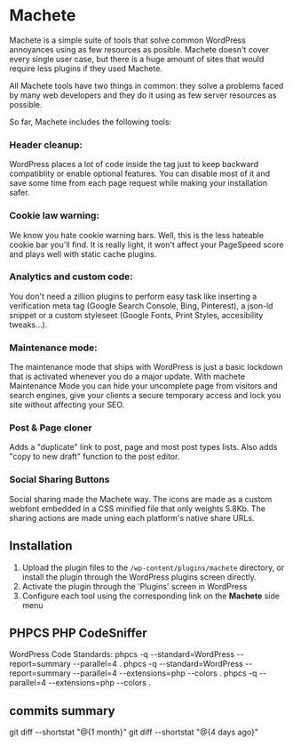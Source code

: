 # Machete
Machete is a simple suite of tools that solve common WordPress annoyances using as few resources as posible. Machete doesn't cover every single user case, but there is a huge amount of sites that would require less plugins if they used Machete.

All Machete tools have two things in common: they solve a problems faced by many web developers and they do it using as few server resources as possible.

So far, Machete includes the following tools:

### Header cleanup:
WordPress places a lot of code inside the <head> tag just to keep backward compatiblity or enable optional features. You can disable most of it and save some time from each page request while making your installation safer.

### Cookie law warning:
We know you hate cookie warning bars. Well, this is the less hateable cookie bar you'll find. It is really light, it won't affect your PageSpeed score and plays well with static cache plugins.

### Analytics and custom code:
You don't need a zillion plugins to perform easy task like inserting a verification meta tag (Google Search Console, Bing, Pinterest), a json-ld snippet or a custom styleseet (Google Fonts, Print Styles, accesibility tweaks...).

### Maintenance mode:
The maintenance mode that ships with WordPress is just a basic lockdown that is activated whenever you do a major update. With machete Maintenance Mode you can hide your uncomplete page from visitors and search engines, give your clients a secure temporary access and lock you site without affecting your SEO.

### Post & Page cloner 
Adds a "duplicate" link to post, page and most post types lists. Also adds "copy to new draft" function to the post editor.

### Social Sharing Buttons

Social sharing made the Machete way. The icons are made as a custom webfont embedded in a CSS minified file that only weights 5.8Kb. The sharing actions are made uning each platform's native share URLs.

## Installation
1. Upload the plugin files to the `/wp-content/plugins/machete` directory, or install the plugin through the WordPress plugins screen directly.
2. Activate the plugin through the 'Plugins' screen in WordPress
3. Configure each tool using the corresponding link on the **Machete** side menu

## PHPCS PHP CodeSniffer
WordPress Code Standards:
phpcs -q --standard=WordPress --report=summary --parallel=4 .
phpcs -q --standard=WordPress --report=summary --parallel=4 --extensions=php --colors .
phpcs -q --parallel=4 --extensions=php --colors .

## commits summary
git diff --shortstat "@{1 month}"
git diff --shortstat "@{4 days ago}"

